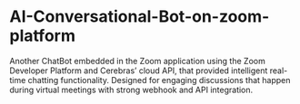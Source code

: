 # AI-Conversational-Bot-on-zoom-platform
Another ChatBot embedded in the Zoom application using the Zoom Developer Platform and Cerebras’ cloud API, that provided intelligent real-time chatting functionality. Designed for engaging discussions that happen during virtual meetings with strong webhook and API integration.
